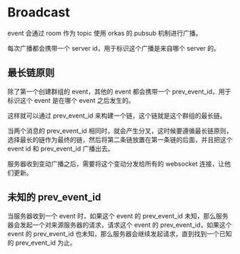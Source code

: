# Broadcast

event 会通过 room 作为 topic 使用 orkas 的 pubsub 机制进行广播。

每次广播都会携带一个 server id，用于标识这个广播是来自哪个 server 的。

## 最长链原则

除了第一个创建群组的 event，其他的 event 都会携带一个 prev_event_id，用于标识这个 event 是在哪个 event 之后发生的。

这样就可以通过 prev_event_id 来构建一个链，这个链就是这个群组的最长链。

当两个消息的 prev_event_id 相同时，就会产生分叉，这时候要遵循最长链原则，选择最长的链作为最终的链，然后将第二条链放置在第一条链的后面，并且把这个 event id 和 prev_event_id 广播出去。

服务器收到变动广播之后，需要将这个变动分发给所有的 websocket 连接，让他们更新。

## 未知的 prev_event_id

当服务器收到一个 event 时，如果这个 event 的 prev_event_id 未知，那么服务器会发起一个对来源服务器的请求，请求这个 event 的 prev_event_id，如果这个 event 的 prev_event_id 也未知，那么服务器会继续发起请求，直到找到一个已知的 prev_event_id 为止。
